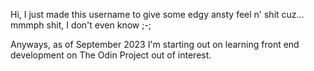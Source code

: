 Hi, I just made this username to give some edgy ansty feel n' shit cuz... mmmph shit, I don't even know ;-;

Anyways, as of September 2023 I'm starting out on learning front end development on The Odin Project out of interest.

<!---
UnfeltEmbrace/UnfeltEmbrace is a ✨ special ✨ repository because its `README.md` (this file) appears on your GitHub profile.
You can click the Preview link to take a look at your changes.
--->
